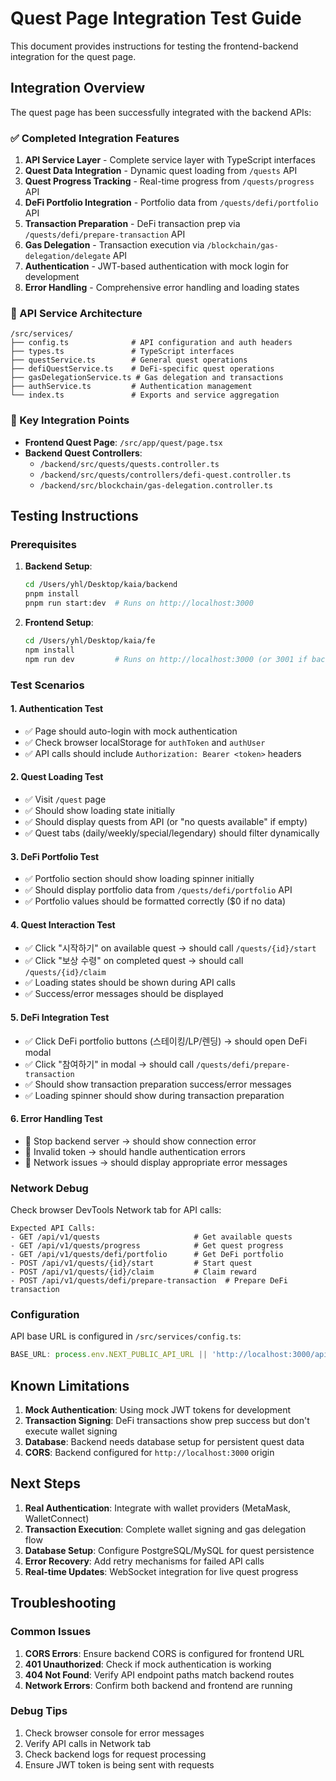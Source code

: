 # Quest Page Integration Test Guide

This document provides instructions for testing the frontend-backend integration for the quest page.

## Integration Overview

The quest page has been successfully integrated with the backend APIs:

### ✅ Completed Integration Features

1. **API Service Layer** - Complete service layer with TypeScript interfaces
2. **Quest Data Integration** - Dynamic quest loading from `/quests` API
3. **Quest Progress Tracking** - Real-time progress from `/quests/progress` API  
4. **DeFi Portfolio Integration** - Portfolio data from `/quests/defi/portfolio` API
5. **Transaction Preparation** - DeFi transaction prep via `/quests/defi/prepare-transaction` API
6. **Gas Delegation** - Transaction execution via `/blockchain/gas-delegation/delegate` API
7. **Authentication** - JWT-based authentication with mock login for development
8. **Error Handling** - Comprehensive error handling and loading states

### 🔧 API Service Architecture

```
/src/services/
├── config.ts              # API configuration and auth headers
├── types.ts               # TypeScript interfaces
├── questService.ts        # General quest operations
├── defiQuestService.ts    # DeFi-specific quest operations  
├── gasDelegationService.ts # Gas delegation and transactions
├── authService.ts         # Authentication management
└── index.ts               # Exports and service aggregation
```

### 🎯 Key Integration Points

- **Frontend Quest Page**: `/src/app/quest/page.tsx`
- **Backend Quest Controllers**: 
  - `/backend/src/quests/quests.controller.ts`
  - `/backend/src/quests/controllers/defi-quest.controller.ts`  
  - `/backend/src/blockchain/gas-delegation.controller.ts`

## Testing Instructions

### Prerequisites

1. **Backend Setup**:
   ```bash
   cd /Users/yhl/Desktop/kaia/backend
   pnpm install
   pnpm run start:dev  # Runs on http://localhost:3000
   ```

2. **Frontend Setup**:
   ```bash
   cd /Users/yhl/Desktop/kaia/fe  
   npm install
   npm run dev         # Runs on http://localhost:3000 (or 3001 if backend is on 3000)
   ```

### Test Scenarios

#### 1. Authentication Test
- ✅ Page should auto-login with mock authentication
- ✅ Check browser localStorage for `authToken` and `authUser`
- ✅ API calls should include `Authorization: Bearer <token>` headers

#### 2. Quest Loading Test
- ✅ Visit `/quest` page
- ✅ Should show loading state initially
- ✅ Should display quests from API (or "no quests available" if empty)
- ✅ Quest tabs (daily/weekly/special/legendary) should filter dynamically

#### 3. DeFi Portfolio Test  
- ✅ Portfolio section should show loading spinner initially
- ✅ Should display portfolio data from `/quests/defi/portfolio` API
- ✅ Portfolio values should be formatted correctly ($0 if no data)

#### 4. Quest Interaction Test
- ✅ Click "시작하기" on available quest → should call `/quests/{id}/start`
- ✅ Click "보상 수령" on completed quest → should call `/quests/{id}/claim`
- ✅ Loading states should be shown during API calls
- ✅ Success/error messages should be displayed

#### 5. DeFi Integration Test
- ✅ Click DeFi portfolio buttons (스테이킹/LP/렌딩) → should open DeFi modal
- ✅ Click "참여하기" in modal → should call `/quests/defi/prepare-transaction`
- ✅ Should show transaction preparation success/error messages
- ✅ Loading spinner should show during transaction preparation

#### 6. Error Handling Test
- 🔧 Stop backend server → should show connection error
- 🔧 Invalid token → should handle authentication errors
- 🔧 Network issues → should display appropriate error messages

### Network Debug

Check browser DevTools Network tab for API calls:

```
Expected API Calls:
- GET /api/v1/quests                     # Get available quests
- GET /api/v1/quests/progress            # Get quest progress  
- GET /api/v1/quests/defi/portfolio      # Get DeFi portfolio
- POST /api/v1/quests/{id}/start         # Start quest
- POST /api/v1/quests/{id}/claim         # Claim reward
- POST /api/v1/quests/defi/prepare-transaction  # Prepare DeFi transaction
```

### Configuration

API base URL is configured in `/src/services/config.ts`:
```typescript
BASE_URL: process.env.NEXT_PUBLIC_API_URL || 'http://localhost:3000/api/v1'
```

## Known Limitations

1. **Mock Authentication**: Using mock JWT tokens for development
2. **Transaction Signing**: DeFi transactions show prep success but don't execute wallet signing
3. **Database**: Backend needs database setup for persistent quest data
4. **CORS**: Backend configured for `http://localhost:3000` origin

## Next Steps

1. **Real Authentication**: Integrate with wallet providers (MetaMask, WalletConnect)
2. **Transaction Execution**: Complete wallet signing and gas delegation flow
3. **Database Setup**: Configure PostgreSQL/MySQL for quest persistence
4. **Error Recovery**: Add retry mechanisms for failed API calls
5. **Real-time Updates**: WebSocket integration for live quest progress

## Troubleshooting

### Common Issues

1. **CORS Errors**: Ensure backend CORS is configured for frontend URL
2. **401 Unauthorized**: Check if mock authentication is working
3. **404 Not Found**: Verify API endpoint paths match backend routes
4. **Network Errors**: Confirm both backend and frontend are running

### Debug Tips

1. Check browser console for error messages
2. Verify API calls in Network tab
3. Check backend logs for request processing
4. Ensure JWT token is being sent with requests